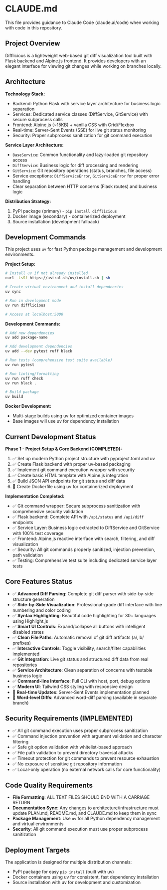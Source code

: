 # CLAUDE.md

This file provides guidance to Claude Code (claude.ai/code) when working with code in this repository.

## Project Overview

Difflicious is a lightweight web-based git diff visualization tool built with Flask backend and Alpine.js frontend. It provides developers with an elegant interface for viewing git changes while working on branches locally.

## Architecture

**Technology Stack:**
- Backend: Python Flask with service layer architecture for business logic separation
- Services: Dedicated service classes (DiffService, GitService) with secure subprocess calls
- Frontend: Alpine.js (~15KB) + vanilla CSS with Grid/Flexbox
- Real-time: Server-Sent Events (SSE) for live git status monitoring
- Security: Proper subprocess sanitization for git command execution

**Service Layer Architecture:**
- `BaseService`: Common functionality and lazy-loaded git repository access
- `DiffService`: Business logic for diff processing and rendering
- `GitService`: Git repository operations (status, branches, file access)
- Service exceptions: `DiffServiceError`, `GitServiceError` for proper error handling
- Clear separation between HTTP concerns (Flask routes) and business logic

**Distribution Strategy:**
1. PyPI package (primary) - `pip install difflicious`
2. Docker image (secondary) - containerized deployment  
3. Source installation (development fallback)

## Development Commands

This project uses `uv` for fast Python package management and development environments.

**Project Setup:**
```bash
# Install uv if not already installed
curl -LsSf https://astral.sh/uv/install.sh | sh

# Create virtual environment and install dependencies
uv sync

# Run in development mode
uv run difflicious

# Access at localhost:5000
```

**Development Commands:**
```bash
# Add new dependencies
uv add package-name

# Add development dependencies
uv add --dev pytest ruff black

# Run tests (comprehensive test suite available)
uv run pytest

# Run linting/formatting
uv run ruff check
uv run black .

# Build package
uv build
```

**Docker Development:**
- Multi-stage builds using uv for optimized container images
- Base images will use uv for dependency installation

## Current Development Status

**Phase 1 - Project Setup & Core Backend (COMPLETED):**
1. ✅ Set up modern Python project structure with pyproject.toml and uv
2. ✅ Create Flask backend with proper uv-based packaging
3. ✅ Implement git command execution wrapper with security
4. ✅ Create basic HTML template with Alpine.js integration
5. ✅ Build JSON API endpoints for git status and diff data
6. 🚧 Create Dockerfile using uv for containerized deployment

**Implementation Completed:**
- ✅ Git command wrapper: Secure subprocess sanitization with comprehensive security validation
- ✅ Flask backend: Complete API with `/api/status` and `/api/diff` endpoints
- ✅ Service Layer: Business logic extracted to DiffService and GitService with 100% test coverage
- ✅ Frontend: Alpine.js reactive interface with search, filtering, and diff visualization
- ✅ Security: All git commands properly sanitized, injection prevention, path validation
- ✅ Testing: Comprehensive test suite including dedicated service layer tests

## Core Features Status

- ✅ **Advanced Diff Parsing**: Complete git diff parser with side-by-side structure generation
- ✅ **Side-by-Side Visualization**: Professional-grade diff interface with line numbering and color coding
- ✅ **Syntax Highlighting**: Beautiful code highlighting for 30+ languages using Highlight.js
- ✅ **Smart UI Controls**: Expand/collapse all buttons with intelligent disabled states
- ✅ **Clean File Paths**: Automatic removal of git diff artifacts (a/, b/ prefixes)
- ✅ **Interactive Controls**: Toggle visibility, search/filter capabilities implemented
- ✅ **Git Integration**: Live git status and structured diff data from real repositories
- ✅ **Service Architecture**: Clean separation of concerns with testable business logic
- ✅ **Command-line Interface**: Full CLI with host, port, debug options
- ✅ **Modern UI**: Tailwind CSS styling with responsive design
- 🚧 **Real-time Updates**: Server-Sent Events implementation planned
- 🚧 **Word-level Diffs**: Advanced word-diff parsing (available in separate branch)

## Security Requirements (IMPLEMENTED)

- ✅ All git command execution uses proper subprocess sanitization
- ✅ Command injection prevention with argument validation and character filtering
- ✅ Safe git option validation with whitelist-based approach
- ✅ File path validation to prevent directory traversal attacks
- ✅ Timeout protection for git commands to prevent resource exhaustion
- ✅ No exposure of sensitive git repository information
- ✅ Local-only operation (no external network calls for core functionality)

## Code Quality Requirements

- **File Formatting**: ALL TEXT FILES SHOULD END WITH A CARRIAGE RETURN
- **Documentation Sync**: Any changes to architecture/infrastructure must update PLAN.md, README.md, and CLAUDE.md to keep them in sync
- **Package Management**: Use `uv` for all Python dependency management and virtual environments
- **Security**: All git command execution must use proper subprocess sanitization

## Deployment Targets

The application is designed for multiple distribution channels:
- PyPI package for easy `pip install` (built with uv)
- Docker containers using uv for consistent, fast dependency installation
- Source installation with uv for development and customization
